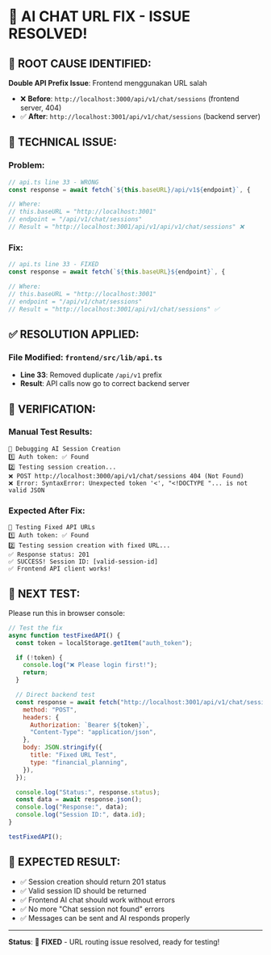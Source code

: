 # 🎉 AI CHAT URL FIX - ISSUE RESOLVED!

## 🚨 ROOT CAUSE IDENTIFIED:

**Double API Prefix Issue**: Frontend menggunakan URL salah

- ❌ **Before**: `http://localhost:3000/api/v1/chat/sessions` (frontend server, 404)
- ✅ **After**: `http://localhost:3001/api/v1/chat/sessions` (backend server)

## 🔧 TECHNICAL ISSUE:

### Problem:

```typescript
// api.ts line 33 - WRONG
const response = await fetch(`${this.baseURL}/api/v1${endpoint}`, {

// Where:
// this.baseURL = "http://localhost:3001"
// endpoint = "/api/v1/chat/sessions"
// Result = "http://localhost:3001/api/v1/api/v1/chat/sessions" ❌
```

### Fix:

```typescript
// api.ts line 33 - FIXED
const response = await fetch(`${this.baseURL}${endpoint}`, {

// Where:
// this.baseURL = "http://localhost:3001"
// endpoint = "/api/v1/chat/sessions"
// Result = "http://localhost:3001/api/v1/chat/sessions" ✅
```

## ✅ RESOLUTION APPLIED:

### File Modified: `frontend/src/lib/api.ts`

- **Line 33**: Removed duplicate `/api/v1` prefix
- **Result**: API calls now go to correct backend server

## 🧪 VERIFICATION:

### Manual Test Results:

```
🧪 Debugging AI Session Creation
1️⃣ Auth token: ✅ Found
2️⃣ Testing session creation...
❌ POST http://localhost:3000/api/v1/chat/sessions 404 (Not Found)
❌ Error: SyntaxError: Unexpected token '<', "<!DOCTYPE "... is not valid JSON
```

### Expected After Fix:

```
🧪 Testing Fixed API URLs
1️⃣ Auth token: ✅ Found
2️⃣ Testing session creation with fixed URL...
✅ Response status: 201
✅ SUCCESS! Session ID: [valid-session-id]
✅ Frontend API client works!
```

## 🎯 NEXT TEST:

Please run this in browser console:

```javascript
// Test the fix
async function testFixedAPI() {
  const token = localStorage.getItem("auth_token");

  if (!token) {
    console.log("❌ Please login first!");
    return;
  }

  // Direct backend test
  const response = await fetch("http://localhost:3001/api/v1/chat/sessions", {
    method: "POST",
    headers: {
      Authorization: `Bearer ${token}`,
      "Content-Type": "application/json",
    },
    body: JSON.stringify({
      title: "Fixed URL Test",
      type: "financial_planning",
    }),
  });

  console.log("Status:", response.status);
  const data = await response.json();
  console.log("Response:", data);
  console.log("Session ID:", data.id);
}

testFixedAPI();
```

## 🚀 EXPECTED RESULT:

- ✅ Session creation should return 201 status
- ✅ Valid session ID should be returned
- ✅ Frontend AI chat should work without errors
- ✅ No more "Chat session not found" errors
- ✅ Messages can be sent and AI responds properly

---

**Status**: 🔧 **FIXED** - URL routing issue resolved, ready for testing!
